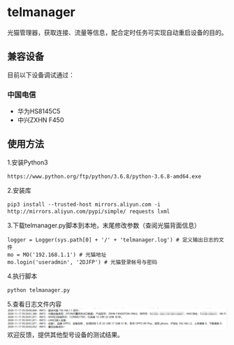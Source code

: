 # telmanager
光猫管理器，获取连接、流量等信息，配合定时任务可实现自动重启设备的目的。
## 兼容设备
目前以下设备调试通过：
### 中国电信
* 华为HS8145C5
* 中兴ZXHN F450
## 使用方法 
1.安装Python3
```
https://www.python.org/ftp/python/3.6.8/python-3.6.8-amd64.exe
```
2.安装库
```
pip3 install --trusted-host mirrors.aliyun.com -i http://mirrors.aliyun.com/pypi/simple/ requests lxml
```
3.下载telmanager.py脚本到本地，末尾修改参数（查阅光猫背面信息）
```
logger = Logger(sys.path[0] + '/' + 'telmanager.log') # 定义输出日志的文件
mo = MO('192.168.1.1') # 光猫地址
mo.login('useradmin', '2DJFP') # 光猫登录帐号与密码
```
4.执行脚本
```
python telmanager.py
```
5.查看日志文件内容
![avatar](/20210426114120.png)
欢迎反馈，提供其他型号设备的测试结果。
